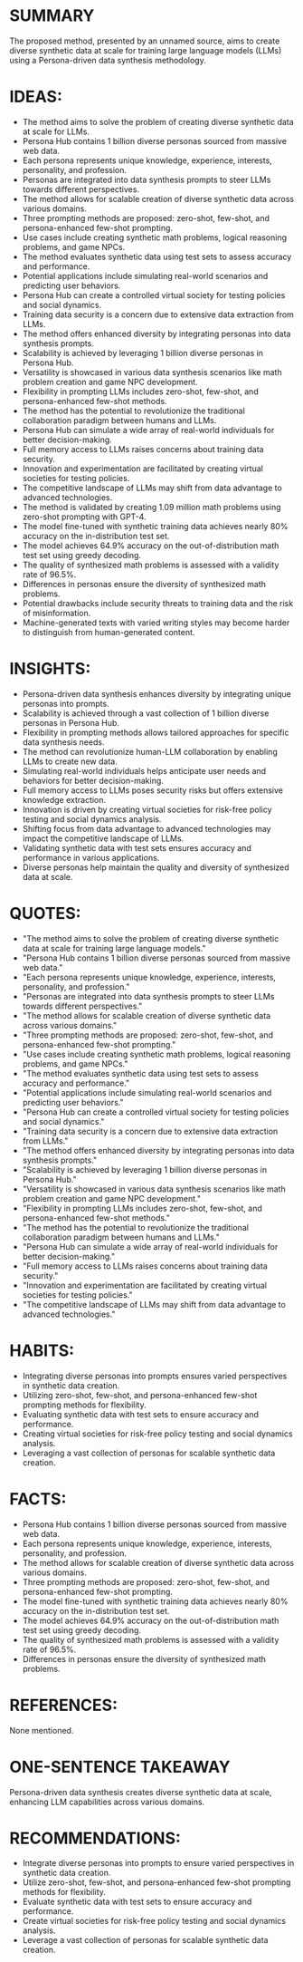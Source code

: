 # SUMMARY
The proposed method, presented by an unnamed source, aims to create diverse synthetic data at scale for training large language models (LLMs) using a Persona-driven data synthesis methodology.

# IDEAS:
- The method aims to solve the problem of creating diverse synthetic data at scale for LLMs.
- Persona Hub contains 1 billion diverse personas sourced from massive web data.
- Each persona represents unique knowledge, experience, interests, personality, and profession.
- Personas are integrated into data synthesis prompts to steer LLMs towards different perspectives.
- The method allows for scalable creation of diverse synthetic data across various domains.
- Three prompting methods are proposed: zero-shot, few-shot, and persona-enhanced few-shot prompting.
- Use cases include creating synthetic math problems, logical reasoning problems, and game NPCs.
- The method evaluates synthetic data using test sets to assess accuracy and performance.
- Potential applications include simulating real-world scenarios and predicting user behaviors.
- Persona Hub can create a controlled virtual society for testing policies and social dynamics.
- Training data security is a concern due to extensive data extraction from LLMs.
- The method offers enhanced diversity by integrating personas into data synthesis prompts.
- Scalability is achieved by leveraging 1 billion diverse personas in Persona Hub.
- Versatility is showcased in various data synthesis scenarios like math problem creation and game NPC development.
- Flexibility in prompting LLMs includes zero-shot, few-shot, and persona-enhanced few-shot methods.
- The method has the potential to revolutionize the traditional collaboration paradigm between humans and LLMs.
- Persona Hub can simulate a wide array of real-world individuals for better decision-making.
- Full memory access to LLMs raises concerns about training data security.
- Innovation and experimentation are facilitated by creating virtual societies for testing policies.
- The competitive landscape of LLMs may shift from data advantage to advanced technologies.
- The method is validated by creating 1.09 million math problems using zero-shot prompting with GPT-4.
- The model fine-tuned with synthetic training data achieves nearly 80% accuracy on the in-distribution test set.
- The model achieves 64.9% accuracy on the out-of-distribution math test set using greedy decoding.
- The quality of synthesized math problems is assessed with a validity rate of 96.5%.
- Differences in personas ensure the diversity of synthesized math problems.
- Potential drawbacks include security threats to training data and the risk of misinformation.
- Machine-generated texts with varied writing styles may become harder to distinguish from human-generated content.

# INSIGHTS:
- Persona-driven data synthesis enhances diversity by integrating unique personas into prompts.
- Scalability is achieved through a vast collection of 1 billion diverse personas in Persona Hub.
- Flexibility in prompting methods allows tailored approaches for specific data synthesis needs.
- The method can revolutionize human-LLM collaboration by enabling LLMs to create new data.
- Simulating real-world individuals helps anticipate user needs and behaviors for better decision-making.
- Full memory access to LLMs poses security risks but offers extensive knowledge extraction.
- Innovation is driven by creating virtual societies for risk-free policy testing and social dynamics analysis.
- Shifting focus from data advantage to advanced technologies may impact the competitive landscape of LLMs.
- Validating synthetic data with test sets ensures accuracy and performance in various applications.
- Diverse personas help maintain the quality and diversity of synthesized data at scale.

# QUOTES:
- "The method aims to solve the problem of creating diverse synthetic data at scale for training large language models."
- "Persona Hub contains 1 billion diverse personas sourced from massive web data."
- "Each persona represents unique knowledge, experience, interests, personality, and profession."
- "Personas are integrated into data synthesis prompts to steer LLMs towards different perspectives."
- "The method allows for scalable creation of diverse synthetic data across various domains."
- "Three prompting methods are proposed: zero-shot, few-shot, and persona-enhanced few-shot prompting."
- "Use cases include creating synthetic math problems, logical reasoning problems, and game NPCs."
- "The method evaluates synthetic data using test sets to assess accuracy and performance."
- "Potential applications include simulating real-world scenarios and predicting user behaviors."
- "Persona Hub can create a controlled virtual society for testing policies and social dynamics."
- "Training data security is a concern due to extensive data extraction from LLMs."
- "The method offers enhanced diversity by integrating personas into data synthesis prompts."
- "Scalability is achieved by leveraging 1 billion diverse personas in Persona Hub."
- "Versatility is showcased in various data synthesis scenarios like math problem creation and game NPC development."
- "Flexibility in prompting LLMs includes zero-shot, few-shot, and persona-enhanced few-shot methods."
- "The method has the potential to revolutionize the traditional collaboration paradigm between humans and LLMs."
- "Persona Hub can simulate a wide array of real-world individuals for better decision-making."
- "Full memory access to LLMs raises concerns about training data security."
- "Innovation and experimentation are facilitated by creating virtual societies for testing policies."
- "The competitive landscape of LLMs may shift from data advantage to advanced technologies."

# HABITS:
- Integrating diverse personas into prompts ensures varied perspectives in synthetic data creation.
- Utilizing zero-shot, few-shot, and persona-enhanced few-shot prompting methods for flexibility.
- Evaluating synthetic data with test sets to ensure accuracy and performance.
- Creating virtual societies for risk-free policy testing and social dynamics analysis.
- Leveraging a vast collection of personas for scalable synthetic data creation.

# FACTS:
- Persona Hub contains 1 billion diverse personas sourced from massive web data.
- Each persona represents unique knowledge, experience, interests, personality, and profession.
- The method allows for scalable creation of diverse synthetic data across various domains.
- Three prompting methods are proposed: zero-shot, few-shot, and persona-enhanced few-shot prompting.
- The model fine-tuned with synthetic training data achieves nearly 80% accuracy on the in-distribution test set.
- The model achieves 64.9% accuracy on the out-of-distribution math test set using greedy decoding.
- The quality of synthesized math problems is assessed with a validity rate of 96.5%.
- Differences in personas ensure the diversity of synthesized math problems.

# REFERENCES:
None mentioned.

# ONE-SENTENCE TAKEAWAY
Persona-driven data synthesis creates diverse synthetic data at scale, enhancing LLM capabilities across various domains.

# RECOMMENDATIONS:
- Integrate diverse personas into prompts to ensure varied perspectives in synthetic data creation.
- Utilize zero-shot, few-shot, and persona-enhanced few-shot prompting methods for flexibility.
- Evaluate synthetic data with test sets to ensure accuracy and performance.
- Create virtual societies for risk-free policy testing and social dynamics analysis.
- Leverage a vast collection of personas for scalable synthetic data creation.